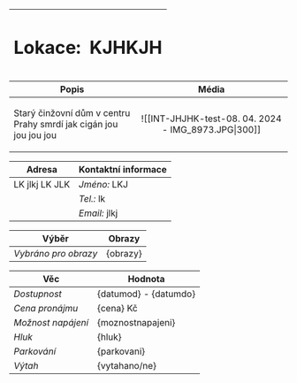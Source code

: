 | <h1> Lokace: | <h1>KJHKJH |
| ------------ | ---------- |

| **Popis**                                                                | **Média**                                          |
| ------------------------------------------------------------------------ | -------------------------------------------------- |
| <p>Starý činžovní dům v centru Prahy smrdí jak cigán jou jou jou jou</p> | <center>![[INT-JHJHK-test-08. 04. 2024 - IMG_8973.JPG\|300]] </center> |

| **Adresa**     | **Kontaktní informace** |
| -------------- | ----------------------- |
| LK jlkj LK JLK | *Jméno:* LKJ            |
|                | *Tel.:* lk              |
|                | *Email:* jlkj           |

| **Výběr**            | **Obrazy** |
| -------------------- | ---------- |
| *Vybráno pro obrazy* | {obrazy}   |

| **Věc**            | **Hodnota**           |
| ------------------ | --------------------- |
| *Dostupnost*       | {datumod} - {datumdo} |
| *Cena pronájmu*    | {cena} Kč             |
| *Možnost napájení* | {moznostnapajeni}     |
| *Hluk*             | {hluk}                |
| *Parkování*        | {parkovani}           |
| *Výtah*            | {vytahano/ne}         |

